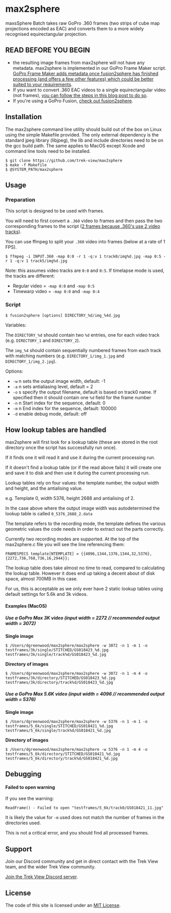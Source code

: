 # max2sphere

maxsSphere Batch takes raw GoPro .360 frames (two strips of cube map projections encoded as EAC) and converts them to a more widely recognised equirectangular projection.

## READ BEFORE YOU BEGIN

* the resulting image frames from max2sphere will not have any metadata. max2sphere is implemented in our GoPro Frame Maker script. [GoPro Frame Maker adds metadata once fusion2sphere has finished processing (and offers a few other features) which could be better suited to your requirements](https://github.com/trek-view/gopro-frame-maker/).
* If you want to convert .360 EAC videos to a single equirectangular video (not frames), [you can follow the steps in this blog post to do so](https://www.trekview.org/blog/2022/using-ffmpeg-process-gopro-raw-360).
* If you're using a GoPro Fusion, [check out fusion2sphere](https://github.com/trek-view/fusion2sphere).

## Installation

The max2sphere command line utility should build out of the box on Linux using the simple Makefile provided. The only external dependency is the standard jpeg library (libjpeg), the lib and include directories need to be on the gcc build path. The same applies to MacOS except Xcode and command line tools need to be installed.

```
$ git clone https://github.com/trek-view/max2sphere
$ make -f Makefile
$ @SYSTEM_PATH/max2sphere
```

## Usage

### Preparation

This script is designed to be used with frames.

You will need to first convert a `.360` video to frames and then pass the two corresponding frames to the script ([2 frames because .360's use 2 video tracks](https://www.trekview.org/blog/2021/reverse-engineering-gopro-360-file-format-part-1/)).

You can use ffmpeg to split your `.360` video into frames (below at a rate of 1 FPS).

```
$ ffmpeg -i INPUT.360 -map 0:0 -r 1 -q:v 1 track0/img%d.jpg -map 0:5 -r 1 -q:v 1 track5/img%d.jpg
```

Note: this assumes video tracks are `0:0` and `0:5`. If timelapse mode is used, the tracks are different:

* Regular video = `-map 0:0` and `-map 0:5`
* Timewarp video = `-map 0:0` and `-map 0:4`

### Script

```shell
$ fusion2sphere [options] DIRECTORY_%d/img_%4d.jpg
```

Variables:

The `DIRECTORY_%d` should contain two `%d` entries, one for each video track (e.g. `DIRECTORY_1` and `DIRECTORY_2`).

The `img_%4` should contain sequentially numbered frames from each track with matching numbers (e.g. `DIRECTORY_1/img_1.jpg` and `DIRECTORY_1/img_2.jpg`).

Options:

* `-w` n sets the output image width, default: -1
* `-a` n sets antialiasing level, default = 2
* `-o` s specify the output filename, default is based on track0 name. If specified then it should contain one `%d` field for the frame number
* `-n` n Start index for the sequence, default: 0
* `-m` n End index for the sequence, default: 100000
* `-d` enable debug mode, default: off

## How lookup tables are handled

max2sphere will first look for a lookup table (these are stored in the root directory once the script has successfully run once).

If it finds one it will read it and use it during the current processing run.

If it doesn't find a lookup table (or if the read above fails) it will create one and save it to disk and then use it during the current processing run.

Lookup tables rely on four values: the template number, the output width and height, and the antialising value.

e.g. Template 0, width 5376, height 2688 and antialising of 2.

In the case above where the output image width was autodetermined the lookup table is called `0_5376_2688_2.data`

The template refers to the recording mode, the template defines the various geometric values the code needs in order to extract out the parts correctly.

Currently two recording modes are supported. At the top of the max2sphere.c file you will see the line referencing them:

```
FRAMESPECS template[NTEMPLATE] = {{4096,1344,1376,1344,32,5376},{2272,736,768,736,16,2944}};
```

The lookup table does take almost no time to read, compared to calculating the lookup table. However it does end up taking a decent about of disk space, almost 700MB in this case.

For us, this is acceptable as we only ever have 2 static lookup tables using default settings for 5.6k and 3k videos.

#### Examples (MacOS)

##### Use a GoPro Max 3K video (input width = 2272 // recommended output width = 3072)

**Single image**

```shell
$ /Users/dgreenwood/max2sphere/max2sphere -w 3072 -n 1 -m 1 -o testframes/3k/single/STITCHED/GS018423_%d.jpg testframes/3k/single/track%d/GS018423_%d.jpg
```

**Directory of images**

```shell
$ /Users/dgreenwood/max2sphere/max2sphere -w 3072 -n 1 -m 4 -o testframes/3k/directory/STITCHED/GS018423_%d.jpg testframes/3k/directory/track%d/GS018423_%d.jpg
```

##### Use a GoPro Max 5.6K video (input width = 4096 // recommended output width = 5376)

**Single image**

```shell
$ /Users/dgreenwood/max2sphere/max2sphere -w 5376 -n 1 -m 1 -o testframes/5_6k/single/STITCHED/GS018421_%d.jpg testframes/5_6k/single/track%d/GS018421_%d.jpg
```

**Directory of images**

```shell
$ /Users/dgreenwood/max2sphere/max2sphere -w 5376 -n 1 -m 4 -o testframes/5_6k/directory/STITCHED/GS018421_%d.jpg testframes/5_6k/directory/track%d/GS018421_%d.jpg
```

## Debugging

#### Failed to open warning

If you see the warning:

```
ReadFrame() - Failed to open "testframes/5_6k/track0/GS018421_11.jpg"
```

It is likely the value for `-m` used does not match the number of frames in the directories used.

This is not a critical error, and you should find all processed frames.

## Support

Join our Discord community and get in direct contact with the Trek View team, and the wider Trek View community.

[Join the Trek View Discord server](https://discord.gg/ZVk7h9hCfw).

## License

The code of this site is licensed under an [MIT License](/LICENSE).